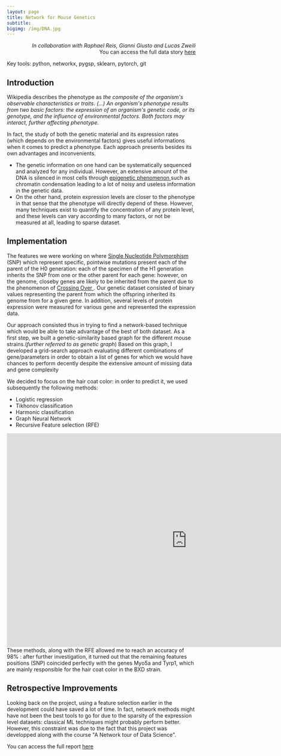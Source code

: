 ```yaml
---
layout: page
title: Network for Mouse Genetics
subtitle: 
bigimg: /img/DNA.jpg
---
```


<p align="right">
<i>In collaboration with Raphael Reis, Gianni Giusto and Lucas Zweili</i><br>You can access the full data story <a href="https://drive.google.com/file/d/1c0hUkdUSp3KjXDLsiT5FXr9J8zGLVsx5/view?usp=sharing"> here </a><br></p>

<p class="used_tools">Key tools: python, networkx, pygsp, sklearn, pytorch, git </p>

## Introduction
Wikipedia describes the phenotype as _the composite of the organism's observable characteristics or traits. (...) An organism's phenotype results from two basic factors: the expression of an organism's genetic code, or its genotype, and the influence of environmental factors. Both factors may interact, further affecting phenotype._  <br>

In fact, the study of both the genetic material and its expression rates (which depends on the environmental factors) gives useful informations when it comes to predict a phenotype. Each approach presents besides its own advantages and inconvenients.


* The genetic information on one hand can be systematically sequenced and analyzed for any individual. However, an extensive amount of the DNA is silenced in most cells through <a href="https://en.wikipedia.org/wiki/Epigenetics#Molecular_basis">epigenetic phenomenon </a>such as chromatin condensation leading to a lot of noisy and useless information in the genetic data.
* On the other hand, protein expression levels are closer to the phenotype in that sense that the phenotype will directly depend of these. However, many techniques exist to quantify the concentration of any protein level, and these levels can vary according to many factors, or not be measured at all, leading to sparse dataset.

## Implementation
The features we were working on where <a href="https://isogg.org/wiki/Single-nucleotide_polymorphism">Single Nucleotide Polymorphism</a> (SNP) which represent specific, pointwise mutations present each of the parent of the H0 generation: each of the specimen of the H1 generation inherits the SNP from one or the other parent for each gene: however, on the genome, closeby genes are likely to be inherited from the parent due to the phenomenon of <a href="https://en.wikipedia.org/wiki/Chromosomal_crossover">Crossing Over </a>. Our genetic dataset consisted of binary values representing the parent from which the offspring inherited its genome from for a given gene. In addition, several levels of protein expression were measured for various gene and represented the expression data.

Our approach consisted thus in trying to find a network-based technique which would be able to take advantage of the best of both dataset.
As a first step, we built a genetic-similarity based graph for the different mouse strains.(<i>further referred to as genetic graph</i>) Based on this graph, I developed a grid-search approach evaluating different combinations of gene/parameters in order to obtain a list of genes for which we would have chances to perform decently despite the extensive amount of missing data and gene complexity


We decided to focus on the hair coat color: in order to predict it, we used subsequently the following methods:
* Logistic regression
* Tikhonov classification
* Harmonic classification
* Graph Neural Network
* Recursive Feature selection (RFE)

<iframe src="https://docs.google.com/presentation/d/e/2PACX-1vS8hAgDilitcTKpKSKJxjqbmZ591arP6Kw6plS2lReE3z5BB4j26hAglHRaXxhG3XCWLm4ts06zfW9U/embed?start=false&loop=false&delayms=3000" frameborder="0" width="960" height="569" allowfullscreen="true" mozallowfullscreen="true" webkitallowfullscreen="true"></iframe>
These methods, along with the RFE allowed me to reach an accuracy of 98% : after further investigation, it turned out that the remaining features positions (SNP) coincided perfectly with the genes Myo5a and Tyrp1, which are mainly responsible for the hair coat color in the BXD strain.

## Retrospective Improvements
Looking back on the project, using a feature selection earlier in the development could have saved a lot of time. In fact, network methods might have not been the best tools to go for due to the sparsity of the expression level datasets: classical ML techniques might probably perform better. However, this constraint was due to the fact that this project was developped along with the course "A Network tour of Data Science".

You can access the full report <a href= "https://drive.google.com/file/d/1c0hUkdUSp3KjXDLsiT5FXr9J8zGLVsx5/view?usp=sharing"> here </a>

